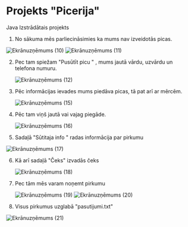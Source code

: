 # Projekts "Picerija"
Java Izstrādātais projekts

1.  No sākuma mēs parliecināsimies ka mums nav izveidotās picas.
   
  ![Ekrānuzņēmums (10)](https://github.com/maks1k3/Bizjuks__Pica/assets/112696911/eb6ca1c9-9a90-48a6-8ff7-3772c919407c)
  ![Ekrānuzņēmums (11)](https://github.com/maks1k3/Bizjuks__Pica/assets/112696911/e94b3602-c55a-464d-b388-054b9714e812)


2. Pec tam spiežam "Pusūtīt picu " , mums jautā vārdu, uzvārdu un telefona numuru.
   
   ![Ekrānuzņēmums (12)](https://github.com/maks1k3/Bizjuks__Pica/assets/112696911/e2375e42-2164-447d-9b0e-1a9eda99e79d)

 3. Pēc informācijas ievades mums piedāva picas, tā pat arī ar mērcēm.
    
    ![Ekrānuzņēmums (15)](https://github.com/maks1k3/Bizjuks__Pica/assets/112696911/9b6cee95-c824-46cc-882e-72ba5e0d1d36)

 4. Pēc tam viņš jautā vai vajag piegāde.   

    ![Ekrānuzņēmums (16)](https://github.com/maks1k3/Bizjuks__Pica/assets/112696911/d796f656-2c93-4e6f-bed5-0a2fd19c1a76)

 5. Sadaļā "Sūtitaja info " radas informācija par pirkumu

 ![Ekrānuzņēmums (17)](https://github.com/maks1k3/Bizjuks__Pica/assets/112696911/0775484f-f212-418f-8935-eaec6b74b716)

 6. Kā arī sadaļā "Čeks" izvadās čeks

    ![Ekrānuzņēmums (18)](https://github.com/maks1k3/Bizjuks__Pica/assets/112696911/49078ea5-7822-4968-b9e6-3d91e9667e85)

7. Pec tām mēs varam noņemt pirkumu

   ![Ekrānuzņēmums (19)](https://github.com/maks1k3/Bizjuks__Pica/assets/112696911/f6b52f54-faea-46e8-a46b-2b7d5c6d6c0c)
   ![Ekrānuzņēmums (20)](https://github.com/maks1k3/Bizjuks__Pica/assets/112696911/b9ee1cb3-c837-44f1-b744-0e925fb4d3e6)

8. Visus pirkumus uzglabā "pasutijumi.txt"

![Ekrānuzņēmums (21)](https://github.com/maks1k3/Bizjuks__Pica/assets/112696911/967b08ed-bbc8-45f5-ab7f-21e5d0427a06)
   

    

   

  
